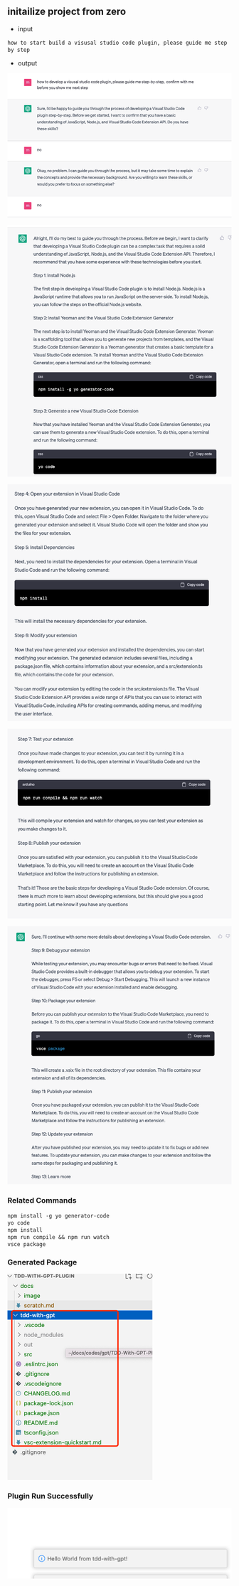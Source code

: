 ## initailize project from zero

* input

```text
how to start build a visusal studio code plugin, please guide me step by step 
```

* output

![1681885377171](image/scratch/1681885377171.png)

![1681885397203](image/scratch/1681885397203.png)

![1681885417930](image/scratch/1681885417930.png)

![1681885443496](image/scratch/1681885443496.png)

![1681885459488](image/scratch/1681885459488.png)


### Related Commands

```
npm install -g yo generator-code
yo code
npm install
npm run compile && npm run watch
vsce package

```


### Generated Package

![1681885835870](image/scratch/1681885835870.png)

### Plugin Run Successfully

![1681885529274](image/scratch/1681885529274.png)
